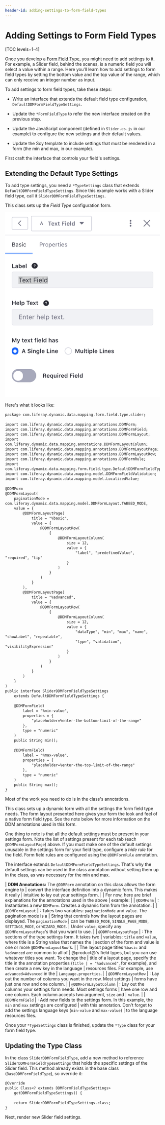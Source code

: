 ```yaml
---
header-id: adding-settings-to-form-field-types
---
```


# Adding Settings to Form Field Types

[TOC levels=1-4]

Once you develop a 
[Form Field Type](/docs/7-1/tutorials/-/knowledge_base/t/creating-form-field-types), you
might need to add settings to it. For example, a Slider field, behind the scenes, is a numeric
field you will select a value within a range. Here you'll learn how to add settings to form field
types by setting the bottom value and the top value of the range, which can only receive an integer
number as input.

To add settings to form field types, take these steps:

- Write an interface that extends the default field type configuration,
  `DefaultDDMFormFieldTypeSettings`.

- Update the `*FormFieldType` to refer the new interface created on the previous step.

- Update the JavaScript component (defined in `Slider.es.js` in our example) to
  configure the new settings and their default values.

- Update the Soy template to include settings that must be rendered
  in a form (the min and max, in our example).

First craft the interface that controls your field's settings.

## Extending the Default Type Settings

To add type settings, you need a `*TypeSettings` class that extends
`DefaultDDMFormFieldTypeSettings`. Since this example works with a Slider field
type, call it `SliderDDMFormFieldTypeSettings`.

This class sets up the *Field Type* configuration form.

![Figure 1: Like your custom field types, the text field type's settings are configured in a Java interface.](../../../images/forms-text-settings.png)

Here's what it looks like:

    package com.liferay.dynamic.data.mapping.form.field.type.slider;

    import com.liferay.dynamic.data.mapping.annotations.DDMForm;
    import com.liferay.dynamic.data.mapping.annotations.DDMFormField;
    import com.liferay.dynamic.data.mapping.annotations.DDMFormLayout;
    import com.liferay.dynamic.data.mapping.annotations.DDMFormLayoutColumn;
    import com.liferay.dynamic.data.mapping.annotations.DDMFormLayoutPage;
    import com.liferay.dynamic.data.mapping.annotations.DDMFormLayoutRow;
    import com.liferay.dynamic.data.mapping.annotations.DDMFormRule;
    import com.liferay.dynamic.data.mapping.form.field.type.DefaultDDMFormFieldTypeSettings;
    import com.liferay.dynamic.data.mapping.model.DDMFormFieldValidation;
    import com.liferay.dynamic.data.mapping.model.LocalizedValue;

    @DDMForm
    @DDMFormLayout(
		paginationMode = com.liferay.dynamic.data.mapping.model.DDMFormLayout.TABBED_MODE,
		value = {
			@DDMFormLayoutPage(
				title = "%basic",
				value = {
					@DDMFormLayoutRow(
						{
							@DDMFormLayoutColumn(
								size = 12,
								value = {
									"label", "predefinedValue", "required", "tip"
								}
							)
						}
					)
				}
			),
			@DDMFormLayoutPage(
				title = "%advanced",
				value = {
					@DDMFormLayoutRow(
						{
							@DDMFormLayoutColumn(
								size = 12,
								value = {
									"dataType", "min", "max", "name", "showLabel", "repeatable",
									"type", "validation", "visibilityExpression"
								}
							)
						}
					)
				}
			)
		}
    )
    public interface SliderDDMFormFieldTypeSettings
		extends DefaultDDMFormFieldTypeSettings {

		@DDMFormField(
			label = "%min-value",
			properties = {
				"placeholder=%enter-the-bottom-limit-of-the-range"
			},
			type = "numeric"
		)
		public String min();

		@DDMFormField(
			label = "%max-value",
			properties = {
				"placeholder=%enter-the-top-limit-of-the-range"
			},
			type = "numeric"
		)
		public String max();
	}

Most of the work you need to do is in the class's annotations.

This class sets up a dynamic form with all the settings the form field type
needs. The form layout presented here gives your form the look and feel of a
native form field type. See the note below for more information on the DDM
annotations used in this form.

One thing to note is that all the default settings must be present in your
settings form. Note the list of settings present for each tab (each
`@DDMFormLayoutPage`) above. If you must make one of the default settings
unusable in the settings form for your field type, configure a *hide rule* for
the field. Form field rules are configured using the `@DDMFormRule` annotation.

The interface extends `DefaultDDMFormFieldTypeSettings`. That's why the default
settings can be used in the class annotation without setting them up in the
class, as was necessary for the min and max.

| **DDM Annotations:** The `@DDMForm` annotation on this class allows the form engine to
| convert the interface definition into a dynamic form. This makes it really
| intuitive to lay out your settings form.
|
| For now, here are brief explanations for the annotations used in the above
| example:
|
| `@DDMForm`
| : Instantiates a new `DDMForm`. Creates a dynamic form from the annotation.
|
| `@DDMFormLayout`
| : Takes two variables: `paginationMode` and `value`. The pagination mode is a
| String that controls how the layout pages are displayed. The `paginationMode`
| can be `TABBED_MODE`, `SINGLE_PAGE_MODE`, `SETTINGS_MODE`, or `WIZARD_MODE`.
| Under `value`, specify any `@DDMFormLayoutPage`'s that you want to use.
|
| `@DDMFormLayoutPage`
| : The sections of the type settings form. It takes two
| variables: `title` and `value`, where title is a String value that names the
| section of the form and value is one or more `@DDMFormLayoutRow`'s.
|
| The layout page titles `%basic` and `%advanced` are common to all of
| @product@'s field types, but you can use whatever titles you want. To change the
| title of a layout page, specify the title in the annotation properties (`title
| = "%advanced"`, for example), and then create a new key in the language
| resources files. For example, use `advanced=Advanced` in the
| `Language.properties`.
|
| `@DDMFormLayoutRow`
| : Lay out the number of columns you want in the row. Most settings
| forms have just one row and one column.
|
| `@DDMFormLayoutColumn`
| : Lay out the columns your settings form needs. Most settings forms
| have one row and one column. Each column accepts two argument, `size` and
| `value`.
|
| `@DDMFormField`
| : Add new fields to the settings form. In this example, the `min` and `max` settings are configured
| with this annotation. Don't forget to add the settings language keys (`min-value` and `max-value`)
| to the language resources files.

Once your `*TypeSettings` class is finished, update the `*Type` class for your
form field type.

## Updating the Type Class

In the class `SliderDDMFormFieldType`, add a new method to reference
`SliderDDMFormFieldTypeSettings` that holds the specific settings of the Slider
field. This method already exists in the base class (`BaseDDMFormFieldType`), so
override it:

    @Override
	public Class<? extends DDMFormFieldTypeSettings>
		getDDMFormFieldTypeSettings() {

		return SliderDDMFormFieldTypeSettings.class;
	}

Next, render new Slider field settings.


